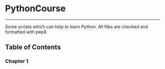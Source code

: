 <h1>PythonCourse</h1>
<hr>
<p>
Some scripts which can help to learn Python.
All files are checked and formatted with pep8.
</p>
<p>
<h2>Table of Contents</h2>
	<h3>Chapter 1</h3>
	<p></p>
</p>
